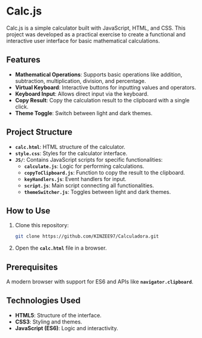 # Calc.js

Calc.js is a simple calculator built with JavaScript, HTML, and CSS. This project was developed as a practical exercise to create a functional and interactive user interface for basic mathematical calculations.

## Features

-   **Mathematical Operations**: Supports basic operations like addition, subtraction, multiplication, division, and percentage.
-   **Virtual Keyboard**: Interactive buttons for inputting values and operators.
-   **Keyboard Input**: Allows direct input via the keyboard.
-   **Copy Result**: Copy the calculation result to the clipboard with a single click.
-   **Theme Toggle**: Switch between light and dark themes.

## Project Structure

-   **`calc.html`**: HTML structure of the calculator.
-   **`style.css`**: Styles for the calculator interface.
-   **`JS/`**: Contains JavaScript scripts for specific functionalities:
    -   **`calculate.js`**: Logic for performing calculations.
    -   **`copyToClipboard.js`**: Function to copy the result to the clipboard.
    -   **`keyHandlers.js`**: Event handlers for input.
    -   **`script.js`**: Main script connecting all functionalities.
    -   **`themeSwitcher.js`**: Toggles between light and dark themes.

## How to Use

1. Clone this repository:

    ```bash
    git clone https://github.com/KINZEE97/Calculadora.git

    ```

2. Open the **`calc.html`** file in a browser.

## Prerequisites

A modern browser with support for ES6 and APIs like **`navigator.clipboard`**.

## Technologies Used

-   **HTML5**: Structure of the interface.
-   **CSS3**: Styling and themes.
-   **JavaScript (ES6)**: Logic and interactivity.

